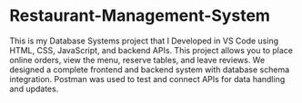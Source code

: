 # Restaurant-Management-System
This is my Database Systems project that I Developed in VS Code using HTML, CSS, JavaScript, and backend APIs.
This project allows you to place online orders, view the menu, reserve tables, and leave reviews. 
We designed a complete frontend and backend system with database schema integration. 
Postman was used to test and connect APIs for data handling and updates.

